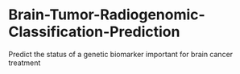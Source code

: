 # Brain-Tumor-Radiogenomic-Classification-Prediction
Predict the status of a genetic biomarker important for brain cancer treatment
